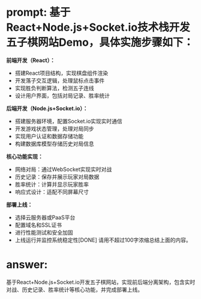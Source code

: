 # prompt: 基于React+Node.js+Socket.io技术栈开发五子棋网站Demo，具体实施步骤如下：

**前端开发（React）：**
- 搭建React项目结构，实现棋盘组件渲染
- 开发落子交互逻辑，处理鼠标点击事件
- 实现胜负判断算法，检测五子连线
- 设计用户界面，包括对局记录、胜率统计

**后端开发（Node.js+Socket.io）：**
- 搭建服务器环境，配置Socket.io实现实时通信
- 开发游戏状态管理，处理对局同步
- 实现用户认证和数据存储功能
- 构建数据库模型存储历史对局信息

**核心功能实现：**
- 网络对局：通过WebSocket实现实时对战
- 历史记录：保存并展示玩家对局数据
- 胜率统计：计算并显示玩家胜率
- 响应式设计：适配不同屏幕尺寸

**部署上线：**
- 选择云服务器或PaaS平台
- 配置域名和SSL证书
- 进行性能测试和安全加固
- 上线运行并监控系统稳定性[DONE]
请用不超过100字浓缩总结上面的内容。
# answer: 
 基于React+Node.js+Socket.io开发五子棋网站，实现前后端分离架构，包含实时对战、历史记录、胜率统计等核心功能，并完成部署上线。
